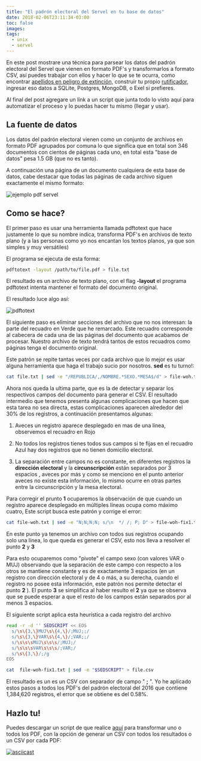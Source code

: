 ```yaml
---
title: "El padrón electoral del Servel en tu base de datos"
date: 2018-02-06T23:11:34-03:00
toc: false
images:
tags:
  - unix
  - servel
---
```


En este  post mostrare una técnica  para parsear los datos  del padrón
electoral del  Servel que vienen  en formato PDF's y  transformarlos a
formato  CSV, así  puedes trabajar  con  ellos y  hacer lo  que se  te
ocurra, como encontrar [apellidos en peligro de extinción](/posts/servel-uno),
construir tu
propio [rutificador](https://rutchile.cl/), ingresar
eso datos a SQLite, Postgres, MongoDB, o Exel si prefieres.

Al final del post agregare un link a un script que junta todo lo visto
aquí para automatizar el proceso y  lo puedas hacer tu mismo (llegar y
usar).

## La fuente de datos


Los datos del padrón electoral vienen  como un conjunto de archivos en
formato PDF agrupados por comuna lo que significa que en total son 346
documentos con  cientos de páginas  cada uno,  en total esta  "base de
datos" pesa 1.5 GB (que no es tanto).

A continuación una  página de un documento cualquiera de  esta base de
datos,  cabe destacar  que todas  las páginas  de cada  archivo siguen
exactamente el mismo formato:

![ejemplo pdf servel](/servel-post/pdfservelejemplo.png)



## Como se hace?

El  primer paso  es usar  una herramienta  llamada pdftotext  que hace
justamente lo  que su nombre  indica, transforma PDF's en  archivos de
texto plano (y a las personas  como yo nos encantan los textos planos,
ya que son simples y muy versátiles)

El programa se ejecuta de esta forma:

```bash
pdftotext -layout /path/to/file.pdf > file.txt
```

El resultado es un archivo de  texto plano, con el flag **-layout** el
programa pdftotext intenta mantener el formato del documento original.

El resultado luce algo así:

![pdftotext](/servel-post/pdf-servel-ejemplo-txt.png)

El  siguiente  paso es  eliminar  secciones  del  archivo que  no  nos
interesan:  la parte  del recuadro  en Verde  que he  remarcado.  Este
recuadro  corresponde al  cabecera  de  cada una  de  las páginas  del
documento que acabamos  de procesar.  Nuestro archivo  de texto tendrá
tantos de estos recuadros como páginas tenga el documento original.



Este patrón  se repite tantas veces  por cada archivo que  lo mejor es
usar  alguna  herramienta que  haga  el  trabajo sucio  por  nosotros.
**sed** es tu turno!:

```bash
cat file.txt | sed -e "/REPUBLICA/,/NOMBRE.*SEXO.*MESA$/d" > file-woh.txt
```

Ahora nos queda la  ultima parte, que es la de  detectar y separar los
respectivos campos  del documento para  generar el CSV.   El resultado
intermedio que  tenemos presenta algunas complicaciones  que hacen que
esta tarea no sea directa, estas complicaciones aparecen alrededor del
30% de los registros, a continuación presentamos algunas:

1.   Aveces  un registro  aparece  desplegado  en  mas de  una  línea,
observemos el recuadro en Rojo

2. No todos  los registros tienes todos  sus campos si te  fijas en el
recuadro Azul hay dos registros que no tienen domicilio electoral.

3. La separación entre campos  no es constante, en diferentes registros
la **dirección  electoral** y  la **circunscripción**  están separados
por 3 espacios , aveces  por más y como  se menciono en  el punto
anterior aveces no  existe esta información, lo mismo  ocurre en otras
partes   entre  la   circunscripción  y   la  mesa   electoral.

Para corregir el prunto **1**  ocuparemos la observación de que cuando
un registro aparece  desplegado en múltiples líneas  ocupa como máximo
cuatro, Este script busca este patrón y corrige el error:

```bash
cat file-woh.txt | sed -e "N;N;N;N; s/\n  */ /; P; D" > file-woh-fix1.txt
```

En este punto  ya tenemos un archivo con todos  sus registros ocupando
solo una  línea, lo  que queda  es generar  el CSV,  esto nos  lleva a
resolver el punto **2** y **3**

Para esto  ocuparemos como "pivote" el  campo sexo (con valores  VAR o
MUJ) observando  que la separación  de este  campo con respecto  a los
otros se  mantiene constante  y es  de exactamente  3 espacios  (en un
registro con dirección electoral y de 4 o más, a su derecha, cuando el
registro no posee  esta información, este patrón  nos permite detectar
el punto  **2** ). El  punto **3** se  simplifica al haber  resulto el
**2** ya  que se observa que  se puede esperar  a que el resto  de los
campos están separados por al menos 3 espacios.

El siguiente script aplica esta heurística a cada registro del archivo

```bash
read -r -d '' SEDSCRIPT << EOS
  s/\s\{3,\}MUJ\s\{4,\}/;MUJ;;/
  s/\s\{3,\}VAR\s\{4,\}/;VAR;;/
  s/\s\s\sMUJ\s\s\s/;MUJ;/
  s/\s\s\sVAR\s\s\s/;VAR;/
  s/\s\{3,\}/;/g
EOS

cat  file-woh-fix1.txt | sed -e "$SEDSCRIPT" > file.csv

```

El resultado es un  es un CSV con separador de campo "  **;** ". Yo he
aplicado estos pasos  a todos los PDF's del padrón  electoral del 2016
que  contiene 1,384,620  registros, el  error  que se  obtiene es  del
0.58%.

## Hazlo tu!

Puedes descargar un script de que realice [aquí][1] para transformar uno o todos
los PDF, con la opción de generar un CSV con todos los resultados o un CSV
por cada PDF:

[![asciicast](https://asciinema.org/a/141371.png)](https://asciinema.org/a/141371)

[1]: https://github.com/marcelino-m/servel/blob/master/script/pdfservel2csv.sh
